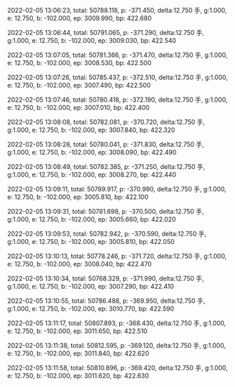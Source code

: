 2022-02-05 13:06:23, total: 50788.118, p: -371.450, delta:12.750 手, g:1.000, e: 12.750, b: -102.000, ep: 3009.990, bp: 422.680

2022-02-05 13:06:44, total: 50791.065, p: -371.290, delta:12.750 手, g:1.000, e: 12.750, b: -102.000, ep: 3009.030, bp: 422.540

2022-02-05 13:07:05, total: 50781.366, p: -371.470, delta:12.750 手, g:1.000, e: 12.750, b: -102.000, ep: 3008.530, bp: 422.500

2022-02-05 13:07:26, total: 50785.437, p: -372.510, delta:12.750 手, g:1.000, e: 12.750, b: -102.000, ep: 3007.490, bp: 422.500

2022-02-05 13:07:46, total: 50780.418, p: -372.190, delta:12.750 手, g:1.000, e: 12.750, b: -102.000, ep: 3007.010, bp: 422.400

2022-02-05 13:08:08, total: 50782.081, p: -370.720, delta:12.750 手, g:1.000, e: 12.750, b: -102.000, ep: 3007.840, bp: 422.320

2022-02-05 13:08:28, total: 50780.041, p: -371.830, delta:12.750 手, g:1.000, e: 12.750, b: -102.000, ep: 3008.090, bp: 422.490

2022-02-05 13:08:49, total: 50782.385, p: -371.250, delta:12.750 手, g:1.000, e: 12.750, b: -102.000, ep: 3008.270, bp: 422.440

2022-02-05 13:09:11, total: 50789.917, p: -370.990, delta:12.750 手, g:1.000, e: 12.750, b: -102.000, ep: 3005.810, bp: 422.100

2022-02-05 13:09:31, total: 50781.698, p: -370.500, delta:12.750 手, g:1.000, e: 12.750, b: -102.000, ep: 3005.660, bp: 422.020

2022-02-05 13:09:53, total: 50782.942, p: -370.590, delta:12.750 手, g:1.000, e: 12.750, b: -102.000, ep: 3005.810, bp: 422.050

2022-02-05 13:10:13, total: 50778.246, p: -371.720, delta:12.750 手, g:1.000, e: 12.750, b: -102.000, ep: 3008.040, bp: 422.470

2022-02-05 13:10:34, total: 50768.329, p: -371.990, delta:12.750 手, g:1.000, e: 12.750, b: -102.000, ep: 3007.290, bp: 422.410

2022-02-05 13:10:55, total: 50786.488, p: -369.950, delta:12.750 手, g:1.000, e: 12.750, b: -102.000, ep: 3010.770, bp: 422.590

2022-02-05 13:11:17, total: 50807.893, p: -368.430, delta:12.750 手, g:1.000, e: 12.750, b: -102.000, ep: 3011.650, bp: 422.510

2022-02-05 13:11:38, total: 50812.595, p: -369.120, delta:12.750 手, g:1.000, e: 12.750, b: -102.000, ep: 3011.840, bp: 422.620

2022-02-05 13:11:58, total: 50810.896, p: -369.420, delta:12.750 手, g:1.000, e: 12.750, b: -102.000, ep: 3011.620, bp: 422.630